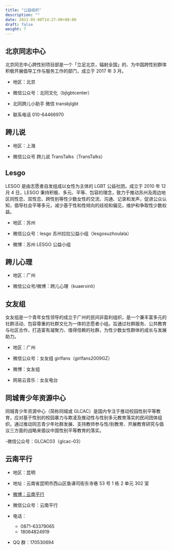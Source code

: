 ```yaml
---
title: "公益组织"
description: ""
date: 2021-05-08T14:27:00+08:00
draft: false
weight: 7
---
```


## 北京同志中心

北京同志中心跨性别项目部是一个「立足北京，辐射全国」的、为中国跨性别群体积极开展倡导工作与服务工作的部门，成立于 2017 年 3 月。

- 地区：北京

- 微信公众号：北同文化（bjlgbtcenter）

-  北同跨儿小助手 微信 transbjlgbt

-  联系电话 010-64466970

## 跨儿说

-  地区：上海

-  微信公众号 跨儿说 TransTalks（TransTalks）

## Lesgo

LESGO 是由志愿者自发组成以女性为主体的 LGBT 公益社团。成立于 2010 年 12 月 4 日，LESGO 秉持积极、多元、平等、包容的理念，致力于推动苏州及周边地区同性恋、双性恋、跨性别等性少数女性的交流、沟通、记录和发声，促进公众认知，倡导社会平等多元，减少基于性和性倾向的歧视和偏见，维护和争取性少数权益。

-  地区：苏州

-  微信公众号：lesgo 苏州拉拉公益小组（lesgosuzhoulala）

-  微博：苏州 LESGO 公益小组

## 跨儿心理

-  地区：广州

-  微信公众号/微博：跨儿心理（kuaerxinli）

## 女友组

女友组是一个青年女性领导的成立于广州的民间非盈利组织，是一个兼丰富多元的社群活动、包容尊重的社群文化为一体的志愿者小组。旨通过社群服务、公共教育与社区合作，打造富有凝聚力、值得信赖的社群，为性少数女性群体的成长与发展助力。

-  地区：广州

-  微信公众号：女友组 girlfans（girlfans2009GZ）

-  微博：女友组

-  网易云音乐：女友电台

## 同城青少年资源中心

同城青少年资源中心（简称同城或 GLCAC）是国内专注于推动校园性别平等教育，应对基于性别的校园暴力与欺凌及推动性与性别多元教育落实的民间团体组织。通过推动同志青少年社群发展、支持教师参与性/别教育、开展教育研究与倡议三方面的战略来倡议中国性别平等教育的落实。

-微信公众号：GLCAC03（glcac-03）

## 云南平行

- 地区：昆明

- 地址：云南省昆明市西山区鱼课司街东寺巷 53 号 1 栋 2 单元 302 室

- [微博：云南平行](https://weibo.com/ynpx)

- 微信公众号：云南平行

- 电话：
  - 0871-63379065
  - 18064824919

- QQ 群：170530694
